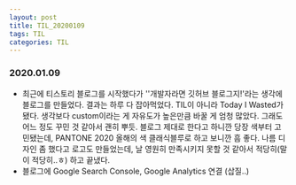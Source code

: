 ```yaml
---
layout: post
title: TIL_20200109
tags: TIL
categories: TIL
---
```


### 2020.01.09
- 최근에 티스토리 블로그를 시작했다가 ''개발자라면 깃허브 블로그지!'라는 생각에 블로그를 만들었다. 결과는 하루 다 잡아먹었다. TIL이 아니라 Today I Wasted가 됐다. 생각보다 custom이라는 게 자유도가 높은만큼 바꿀 게 엄청 많았다. 그래도 어느 정도 꾸민 것 같아서 괜히 뿌듯. 블로그 제대로 한다고 하니깐 당장 색부터 고민됐는데, PANTONE 2020 올해의 색 클래식블루로 하고 보니깐 흠 좋다. 나름 디자인 좀 했다고 로고도 만들었는데, 날 영원히 만족시키지 못할 것 같아서 적당히(말이 적당히..ㅎ) 하고 끝냈다.
- 블로그에 Google Search Console, Google Analytics 연결 (삽질..)
